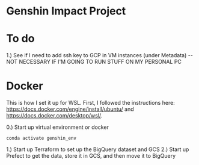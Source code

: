# Genshin Impact Project

# To do

1.) See if I need to add ssh key to GCP in VM instances (under Metadata) --NOT NECESSARY IF I'M GOING TO RUN STUFF ON MY PERSONAL PC

# Docker

This is how I set it up for WSL. First, I followed the instructions here: https://docs.docker.com/engine/install/ubuntu/ and https://docs.docker.com/desktop/wsl/. 

0.) Start up virtual environment or docker
```shell
conda activate genshin_env
```
1.) Start up Terraform to set up the BigQuery dataset and GCS
2.) Start up Prefect to get the data, store it in GCS, and then move it to BigQuery